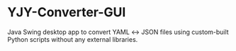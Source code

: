 # YJY-Converter-GUI
Java Swing desktop app to convert YAML ↔ JSON files using custom-built Python scripts without any external libraries.
